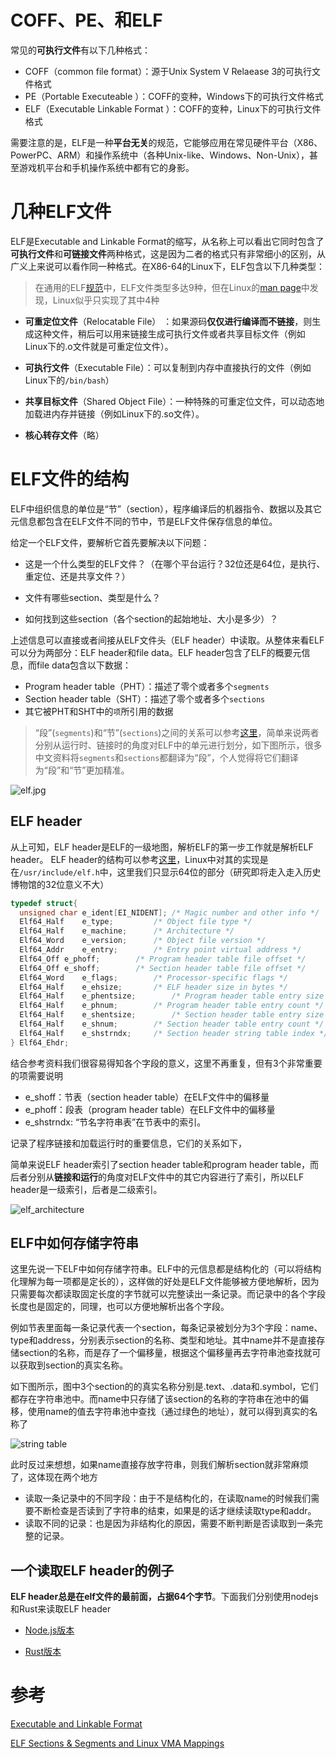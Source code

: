 # COFF、PE、和ELF
常见的**可执行文件**有以下几种格式：
* COFF（common file format）：源于Unix System V Relaease 3的可执行文件格式
* PE（Portable Executeable ）：COFF的变种，Windows下的可执行文件格式
* ELF（Executable Linkable Format ）：COFF的变种，Linux下的可执行文件格式

需要注意的是，ELF是一种**平台无关**的规范，它能够应用在常见硬件平台（X86、PowerPC、ARM）和操作系统中（各种Unix-like、Windows、Non-Unix），甚至游戏机平台和手机操作系统中都有它的身影。

# 几种ELF文件

ELF是Executable and Linkable Format的缩写，从名称上可以看出它同时包含了**可执行文件**和**可链接文件**两种格式，这是因为二者的格式只有非常细小的区别，从广义上来说可以看作同一种格式。在X86-64的Linux下，ELF包含以下几种类型：

> 在通用的ELF[规范](https://en.wikipedia.org/wiki/Executable_and_Linkable_Format)中，ELF文件类型多达9种，但在Linux的[man page](https://man7.org/linux/man-pages/man5/elf.5.html)中发现，Linux似乎只实现了其中4种

* **可重定位文件**（Relocatable File）  ：如果源码**仅仅进行编译而不链接**，则生成这种文件，稍后可以用来链接生成可执行文件或者共享目标文件（例如Linux下的.o文件就是可重定位文件）。
  
* **可执行文件**（Executable File）：可以复制到内存中直接执行的文件（例如Linux下的`/bin/bash`）
  
* **共享目标文件**（Shared Object File）：一种特殊的可重定位文件，可以动态地加载进内存并链接（例如Linux下的.so文件）。
  
* **核心转存文件**（略）




# ELF文件的结构
ELF中组织信息的单位是“节”（section），程序编译后的机器指令、数据以及其它元信息都包含在ELF文件不同的节中，节是ELF文件保存信息的单位。

给定一个ELF文件，要解析它首先要解决以下问题：

* 这是一个什么类型的ELF文件？（在哪个平台运行？32位还是64位，是执行、重定位、还是共享文件？）

* 文件有哪些section、类型是什么？
* 如何找到这些section（各个section的起始地址、大小是多少）？

上述信息可以直接或者间接从ELF文件头（ELF header）中读取。从整体来看ELF可以分为两部分：ELF header和file data。ELF header包含了ELF的概要元信息，而file data包含以下数据：

* Program header table（PHT）：描述了零个或者多个`segments`
* Section header table（SHT）：描述了零个或者多个`sections`
* 其它被PHT和SHT中的`项`所引用的数据

> “段”(`segments`)和“节”(`sections`)之间的关系可以参考[这里](https://stackoverflow.com/questions/14361248/whats-the-difference-of-section-and-segment-in-elf-file-format)，简单来说两者分别从运行时、链接时的角度对ELF中的单元进行划分，如下图所示，很多中文资料将`segments`和`sections`都翻译为“段”，个人觉得将它们翻译为“段”和“节”更加精准。

![elf.jpg](/imgs/elf.jpg)



## ELF header
从上可知，ELF header是ELF的一级地图，解析ELF的第一步工作就是解析ELF header。 ELF header的结构可以参考[这里](https://en.wikipedia.org/wiki/Executable_and_Linkable_Format)，Linux中对其的实现是在`/usr/include/elf.h`中，这里我们只显示64位的部分（研究即将走入走入历史博物馆的32位意义不大）

```C
typedef struct{
  unsigned char	e_ident[EI_NIDENT];	/* Magic number and other info */
  Elf64_Half	e_type;			/* Object file type */
  Elf64_Half	e_machine;		/* Architecture */
  Elf64_Word	e_version;		/* Object file version */
  Elf64_Addr	e_entry;		/* Entry point virtual address */
  Elf64_Off	e_phoff;		/* Program header table file offset */
  Elf64_Off	e_shoff;		/* Section header table file offset */
  Elf64_Word	e_flags;		/* Processor-specific flags */
  Elf64_Half	e_ehsize;		/* ELF header size in bytes */
  Elf64_Half	e_phentsize;		/* Program header table entry size */
  Elf64_Half	e_phnum;		/* Program header table entry count */
  Elf64_Half	e_shentsize;		/* Section header table entry size */
  Elf64_Half	e_shnum;		/* Section header table entry count */
  Elf64_Half	e_shstrndx;		/* Section header string table index */
} Elf64_Ehdr;
```
结合参考资料我们很容易得知各个字段的意义，这里不再重复，但有3个非常重要的项需要说明
* e_shoff：节表（section header table）在ELF文件中的偏移量
* e_phoff：段表（program header table）在ELF文件中的偏移量
* e_shstrndx: “节名字符串表”在节表中的索引。

记录了程序链接和加载运行时的重要信息，它们的关系如下，

简单来说ELF header索引了section header table和program header table，而后者分别从**链接和运行**的角度对ELF文件中的其它内容进行了索引，所以ELF header是一级索引，后者是二级索引。

![elf_architecture](/imgs/elf_architecture.jpg)



## ELF中如何存储字符串

这里先说一下ELF中如何存储字符串。ELF中的元信息都是结构化的（可以将结构化理解为每一项都是定长的），这样做的好处是ELF文件能够被方便地解析，因为只需要每次都读取固定长度的字节就可以完整读出一条记录。而记录中的各个字段长度也是固定的，同理，也可以方便地解析出各个字段。

例如节表里面每一条记录代表一个section，每条记录被划分为3个字段：name、type和address，分别表示section的名称、类型和地址。其中name并不是直接存储section的名称，而是存了一个偏移量，根据这个偏移量再去字符串池查找就可以获取到section的真实名称。  

如下图所示，图中3个section的的真实名称分别是.text、.data和.symbol，它们都存在字符串池中。而name中只存储了该section的名称的字符串在池中的偏移，使用name的值去字符串池中查找（通过绿色的地址），就可以得到真实的名称了

![string table](/imgs/str_table.jpg)

此时反过来想想，如果name直接存放字符串，则我们解析section就非常麻烦了，这体现在两个地方

* 读取一条记录中的不同字段：由于不是结构化的，在读取name的时候我们需要不断检查是否读到了字符串的结束，如果是的话才继续读取type和addr。
* 读取不同的记录：也是因为非结构化的原因，需要不断判断是否读取到一条完整的记录。



## 一个读取ELF header的例子

**ELF header总是在elf文件的最前面，占据64个字节**。下面我们分别使用nodejs和Rust来读取ELF header

* [Node.js版本](./js_read_elf.md)
  
* [Rust版本](https://github.com/youth7/read_elf/blob/main/src/section/section_entry.rs)



# 参考

[Executable and Linkable Format](https://en.wikipedia.org/wiki/Executable_and_Linkable_Format)

[ELF Sections & Segments and Linux VMA Mappings](https://web.archive.org/web/20171129031316/http://nairobi-embedded.org/040_elf_sec_seg_vma_mappings.html)